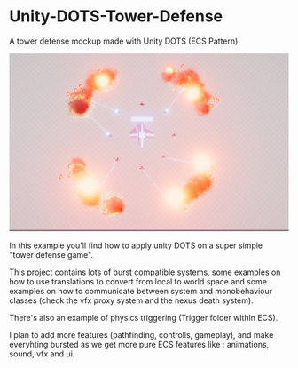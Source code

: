 # Unity-DOTS-Tower-Defense
A tower defense mockup made with Unity DOTS (ECS Pattern)

![alt text](https://github.com/RenanDresch/Unity-DOTS-Tower-Defense/blob/master/Readme/cover.jpg?raw=true)

In this example you'll find how to apply unity DOTS on a super simple "tower defense game".

This project contains lots of burst compatible systems, some examples on how to use translations to convert from local to world space and some examples on how to communicate between system and monobehaviour classes (check the vfx proxy system and the nexus death system).

There's also an example of physics triggering (Trigger folder within ECS).

I plan to add more features (pathfinding, controlls, gameplay), and make everyhting bursted as we get more pure ECS features like : animations, sound, vfx and ui.
